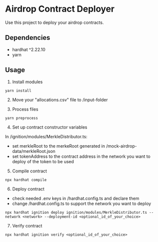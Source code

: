 # Airdrop Contract Deployer

Use this project to deploy your airdrop contracts.

## Dependencies

- hardhat ^2.22.10
- yarn

## Usage

1. Install modules

```shell
yarn install
```

2. Move your "allocations.csv" file to /input-folder

3. Process files

```shell
yarn preprocess
```

4. Set up contract constructor variables

In /ignition/modules/MerkleDistributor.ts:

- set merkleRoot to the merkeRoot generated in /mock-airdrop-data/merkleRoot.json
- set tokenAddress to the contract address in the network you want to deploy of the token to be used

5. Compile contract

```shell
npx hardhat compile
```

6. Deploy contract

- check needed .env keys in /hardhat.config.ts and declare them
- change /hardhat.config.ts to support the network you want to deploy

```shell
npx hardhat ignition deploy ignition/modules/MerkleDistributor.ts --network <network> --deployment-id <optional_id_of_your_choice>
```

7. Verify contract

```shell
npx hardhat ignition verify <optional_id_of_your_choice>
```

